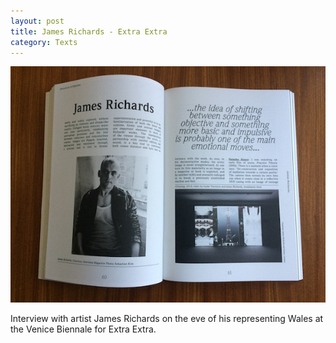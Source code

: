 ```yaml
---
layout: post
title: James Richards - Extra Extra
category: Texts
---
```


![11-30-11-1](/assets/img/03-18-17.jpg)

Interview with artist James Richards on the eve of his representing Wales at the Venice Biennale for Extra Extra.
